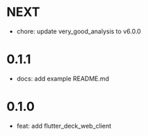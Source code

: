 # NEXT

- chore: update very_good_analysis to v6.0.0

# 0.1.1

- docs: add example README.md

# 0.1.0

- feat: add flutter_deck_web_client
